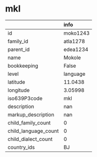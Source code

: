 # mkl
|                      | info     |
|:---------------------|:---------|
| id                   | moko1243 |
| family_id            | atla1278 |
| parent_id            | edea1234 |
| name                 | Mokole   |
| bookkeeping          | False    |
| level                | language |
| latitude             | 11.0438  |
| longitude            | 3.05998  |
| iso639P3code         | mkl      |
| description          | nan      |
| markup_description   | nan      |
| child_family_count   | 0        |
| child_language_count | 0        |
| child_dialect_count  | 0        |
| country_ids          | BJ       |